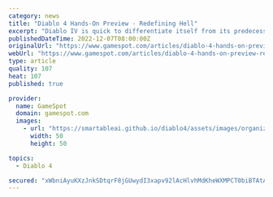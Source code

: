 ```yaml
---
category: news
title: "Diablo 4 Hands-On Preview - Redefining Hell"
excerpt: "Diablo IV is quick to differentiate itself from its predecessors in almost every way, while intelligently iterating on new series staples with ideas that put freedom of play at the center."
publishedDateTime: 2022-12-07T08:00:00Z
originalUrl: "https://www.gamespot.com/articles/diablo-4-hands-on-preview-redefining-hell/1100-6509761/"
webUrl: "https://www.gamespot.com/articles/diablo-4-hands-on-preview-redefining-hell/1100-6509761/"
type: article
quality: 107
heat: 107
published: true

provider:
  name: GameSpot
  domain: gamespot.com
  images:
    - url: "https://smartableai.github.io/diablo4/assets/images/organizations/gamespot.com-50x50.jpg"
      width: 50
      height: 50

topics:
  - Diablo 4

secured: "xWbniAyuKXzJnkSDtqrF8jGUwydI3xapv92lAcHlvhMdKheWXMPCT0biBTAtAbI41IggazYwMSwL8XiikhW7otFpbkvOITf0AVp15aywMC71xyU9ZS/OgWT9k0qvb7mLgO921JEleY9V95jakMJu9YQ5jVewyhZCn3RU76nWm5YdPj+borJjkKS5j1PqCkxOKjGwVD/OTkapKo256UTsLBHzCRWbpAV2Ie+xEN0zu3p1AL/BL6adwFTh/QD/hXrhsIfZTXOa3ulyqYzjcSTq9DtjyTMijpHdkkuHkYJ5YgRCiJJQUx7StNrrRhvERWymt7y6SjcBn/G1GwsPNT2gBlJY/Y5qrfzXIZnva/DL/+4=;DOYMPJnlem/Io31g05EiuQ=="
---
```


